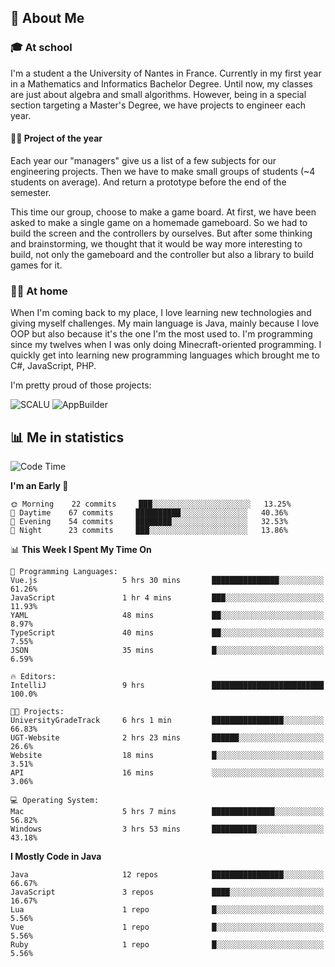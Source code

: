 ## 👀 About Me

### 🎓 At school

I'm a student a the University of Nantes in France. Currently in my first year in a Mathematics and Informatics Bachelor Degree. Until now, my classes are just about algebra and small algorithms. However, being in a special section targeting a Master's Degree, we have projects to engineer each year. 

#### 🔧🔬 Project of the year

Each year our "managers" give us a list of a few subjects for our engineering projects. Then we have to make small groups of students (~4 students on average). And return a prototype before the end of the semester.

This time our group, choose to make a game board. At first, we have been asked to make a single game on a homemade gameboard. So we had to build the screen and the controllers by ourselves. 
But after some thinking and brainstorming, we thought that it would be way more interesting to build, not only the gameboard and the controller but also a library to build games for it.

### 👨‍💻 At home

When I'm coming back to my place, I love learning new technologies and giving myself challenges. My main language is Java, mainly because I love OOP but also because it's the one I'm the most used to. I'm programming since my twelves when I was only doing Minecraft-oriented programming.  I quickly get into learning new programming languages which brought me to C#, JavaScript, PHP. 

I'm pretty proud of those projects:

![SCALU](https://github-readme-stats.vercel.app/api/pin?username=renardfute&repo=SCALU)
![AppBuilder](https://github-readme-stats.vercel.app/api/pin?username=pulsedev2&repo=AppBuilder)

## 📊 Me in statistics
<!--START_SECTION:waka-->
![Code Time](http://img.shields.io/badge/Code%20Time-28%20hrs%2051%20mins-blue)

**I'm an Early 🐤** 

```text
🌞 Morning    22 commits     ███░░░░░░░░░░░░░░░░░░░░░░   13.25% 
🌆 Daytime    67 commits     ██████████░░░░░░░░░░░░░░░   40.36% 
🌃 Evening    54 commits     ████████░░░░░░░░░░░░░░░░░   32.53% 
🌙 Night      23 commits     ███░░░░░░░░░░░░░░░░░░░░░░   13.86%

```


📊 **This Week I Spent My Time On** 

```text
💬 Programming Languages: 
Vue.js                   5 hrs 30 mins       ███████████████░░░░░░░░░░   61.26% 
JavaScript               1 hr 4 mins         ███░░░░░░░░░░░░░░░░░░░░░░   11.93% 
YAML                     48 mins             ██░░░░░░░░░░░░░░░░░░░░░░░   8.97% 
TypeScript               40 mins             ██░░░░░░░░░░░░░░░░░░░░░░░   7.55% 
JSON                     35 mins             █░░░░░░░░░░░░░░░░░░░░░░░░   6.59%

🔥 Editors: 
IntelliJ                 9 hrs               █████████████████████████   100.0%

🐱‍💻 Projects: 
UniversityGradeTrack     6 hrs 1 min         ████████████████░░░░░░░░░   66.83% 
UGT-Website              2 hrs 23 mins       ██████░░░░░░░░░░░░░░░░░░░   26.6% 
Website                  18 mins             █░░░░░░░░░░░░░░░░░░░░░░░░   3.51% 
API                      16 mins             ░░░░░░░░░░░░░░░░░░░░░░░░░   3.06%

💻 Operating System: 
Mac                      5 hrs 7 mins        ██████████████░░░░░░░░░░░   56.82% 
Windows                  3 hrs 53 mins       ██████████░░░░░░░░░░░░░░░   43.18%

```

**I Mostly Code in Java** 

```text
Java                     12 repos            ████████████████░░░░░░░░░   66.67% 
JavaScript               3 repos             ████░░░░░░░░░░░░░░░░░░░░░   16.67% 
Lua                      1 repo              █░░░░░░░░░░░░░░░░░░░░░░░░   5.56% 
Vue                      1 repo              █░░░░░░░░░░░░░░░░░░░░░░░░   5.56% 
Ruby                     1 repo              █░░░░░░░░░░░░░░░░░░░░░░░░   5.56%

```



<!--END_SECTION:waka-->

